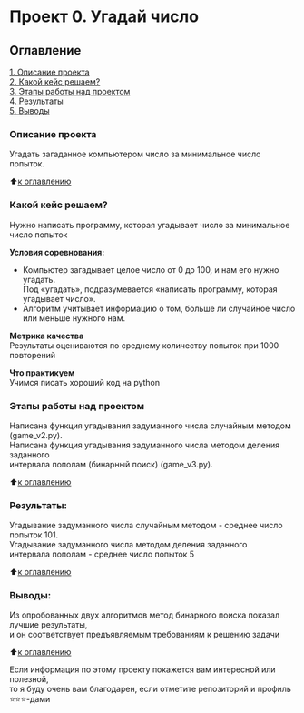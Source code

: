 # Проект 0. Угадай число

## Оглавление  
[1. Описание проекта](README.md#Описание-проекта)  
[2. Какой кейс решаем?](README.md#Какой-кейс-решаем)  
[3. Этапы работы над проектом](README.md#Этапы-работы-над-проектом)  
[4. Результаты](README.md#Результаты)    
[5. Выводы](README.md#Выводы) 

### Описание проекта    
Угадать загаданное компьютером число за минимальное число попыток.

:arrow_up:[к оглавлению](README.md#Оглавление)


### Какой кейс решаем?    
Нужно написать программу, которая угадывает число за минимальное число попыток

**Условия соревнования:**  
- Компьютер загадывает целое число от 0 до 100, и нам его нужно угадать.  
Под «угадать», подразумевается «написать программу, которая угадывает число».
- Алгоритм учитывает информацию о том, больше ли случайное число или меньше нужного нам.

**Метрика качества**     
Результаты оцениваются по среднему количеству попыток при 1000 повторений

**Что практикуем**     
Учимся писать хороший код на python


### Этапы работы над проектом  
Написана функция угадывания задуманного числа случайным методом (game_v2.py).  
Написана функция угадывания задуманного числа методом деления заданного  
интервала пополам (бинарный поиск) (game_v3.py).

:arrow_up:[к оглавлению](README.md#Оглавление)


### Результаты:  
Угадывание задуманного числа случайным методом - среднее число попыток 101.  
Угадывание задуманного числа методом деления заданного  
интервала пополам - среднее число попыток 5

:arrow_up:[к оглавлению](README.md#Оглавление)


### Выводы:  
Из опробованных двух алгоритмов метод бинарного поиска показал лучшие результаты,  
и он соответствует предъявляемым требованиям к решению задачи

:arrow_up:[к оглавлению](README.md#Оглавление)


Если информация по этому проекту покажется вам интересной или полезной,  
то я буду очень вам благодарен, если отметите репозиторий и профиль ⭐️⭐️⭐️-дами